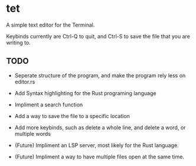 # tet

A simple text editor for the Terminal.

Keybinds currently are Ctrl-Q to quit, and Ctrl-S to save the file that you are writing to.

## TODO

- Seperate structure of the program, and make the program rely less on editor.rs

- Add Syntax highlighting for the Rust programing language
  
- Impliment a search function
  
- Add a way to save the file to a specific location
  
- Add more keybinds, such as delete a whole line, and delete a word, or multiple words

- (Future) Impliment an LSP server, most likely for the Rust language.

- (Future) Impliment a way to have multiple files open at the same time.
